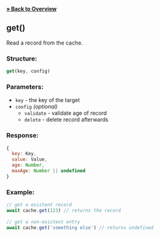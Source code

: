 [**» Back to Overview**](https://github.com/azurydev/cachu#features)

## get()

Read a record from the cache.

### Structure:

```js
get(key, config)
```

### Parameters:

- `key` - the key of the target
- `config` *(optional)*
  - `validate` - validate age of record
  - `delete` - delete record afterwards

### Response:

```js
{
  key: Key,
  value: Value,
  age: Number,
  maxAge: Number || undefined
}
```

### Example:

```js
// get a existent record
await cache.get(123) // returns the record
  
// get a non-existent entry
await cache.get('something else') // returns undefined
```
